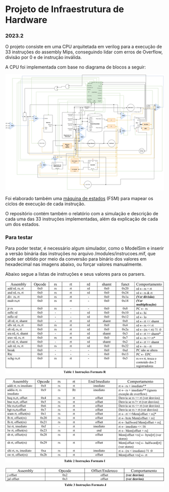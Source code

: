 # Projeto de Infraestrutura de Hardware
### 2023.2

O projeto consiste em uma CPU arquitetada em verilog para a execução de 33 instruções do assembly Mips, conseguindo lidar com erros de Overflow, divisão por 0 e de instrução inválida.

A CPU foi implementada com base no diagrama de blocos a seguir:

![Diagrama de blocos](relatorio/figure/diagrama_bloco.png)

Foi elaborado também uma [máquina de estados](https://drive.google.com/file/d/1FuZZhCEVw59fkpFMSG5WTrhsfIk9MPXI/view?usp=sharing) (FSM) para mapear os ciclos de execução de cada instrução.

O repositório contém também o relatório com a simulação e descrição de cada uma das 33 instruções implementadas, além da explicação de cada um dos estados. 


### Para testar

Para poder testar, é necessário algum simulador, como o ModelSim e inserir a versão binária das instruções no arquivo /modules/instrucoes.mif, que pode ser obtido por meio da conversão para binário dos valores em hexadecimal nas imagens abaixo, ou forçar valores manualmente. 

Abaixo segue a listas de instruções e seus valores para os parsers.

![Instruções tipo R](/relatorio/figure/instrucoes_tipo_r.png)

![Instruções tipo I](/relatorio/figure/instrucoes_tipo_i.png)

![Instruções tipo J](/relatorio/figure/instrucoes_tipo_j.png)